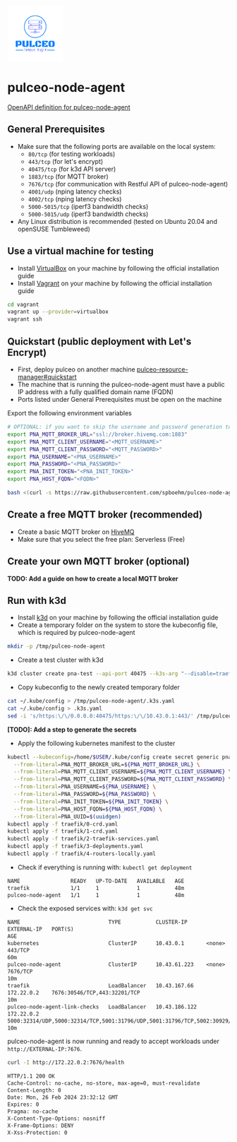 <img src="docs/assets/pulceo-logo-color.png" alt="pulceo-logo" width="25%" height="auto"/>

# pulceo-node-agent

[OpenAPI definition for pulceo-node-agent](https://spboehm.github.io/pulceo-node-agent/)

## General Prerequisites

- Make sure that the following ports are available on the local system:
  - `80/tcp` (for testing workloads)
  - `443/tcp` (for let's encrypt)
  - `40475/tcp` (for k3d API server)
  - `1883/tcp` (for MQTT broker)
  - `7676/tcp` (for communication with Restful API of pulceo-node-agent)
  - `4001/udp` (nping latency checks)
  - `4002/tcp` (nping latency checks)
  - `5000-5015/tcp` (iperf3 bandwidth checks)
  - `5000-5015/udp` (iperf3 bandwidth checks)
- Any Linux distribution is recommended (tested on Ubuntu 20.04 and openSUSE Tumbleweed)

## Use a virtual machine for testing

- Install [VirtualBox](https://www.virtualbox.org/) on your machine by following the official installation guide
- Install [Vagrant](https://www.vagrantup.com/) on your machine by following the official installation guide
```bash
cd vagrant
vagrant up --provider=virtualbox
vagrant ssh
```

## Quickstart (public deployment with Let's Encrypt)

- First, deploy pulceo on another machine [pulceo-resource-manager#quickstart](https://github.com/spboehm/pulceo-resource-manager?tab=readme-ov-file#quickstart-try-locally)
- The machine that is running the pulceo-node-agent must have a public IP address with a fully qualified domain name (FQDN)
- Ports listed under General Prerequisites must be open on the machine

Export the following environment variables
```bash
# OPTIONAL: if you want to skip the username and password generation tool 
export PNA_MQTT_BROKER_URL="ssl://broker.hivemq.com:1883"
export PNA_MQTT_CLIENT_USERNAME="<MQTT_USERNAME>"
export PNA_MQTT_CLIENT_PASSWORD="<MQTT_PASSWORD>"
export PNA_USERNAME="<PNA_USERNAME>"
export PNA_PASSWORD="<PNA_PASSWORD>"
export PNA_INIT_TOKEN="<PNA_INIT_TOKEN>"
export PNA_HOST_FQDN="<FQDN>"
```

```bash
bash <(curl -s https://raw.githubusercontent.com/spboehm/pulceo-node-agent/v1.0.0/bootstrap-pulceo-node-agent.sh)
```

## Create a free MQTT broker (recommended)

- Create a basic MQTT broker on [HiveMQ](https://console.hivemq.cloud/?utm_source=HiveMQ+Pricing+Page&utm_medium=serverless+signup+CTA+Button&utm_campaign=HiveMQ+Cloud+PaaS&utm_content=serverless)
- Make sure that you select the free plan: Serverless (Free)

## Create your own MQTT broker (optional)

**TODO: Add a guide on how to create a local MQTT broker**

## Run with k3d

- Install [k3d](https://k3d.io/v5.6.0/#learning) on your machine by following the official installation guide
- Create a temporary folder on the system to store the kubeconfig file, which is required by pulceo-node-agent
```bash
mkdir -p /tmp/pulceo-node-agent
```
- Create a test cluster with k3d
```bash
k3d cluster create pna-test --api-port 40475 --k3s-arg "--disable=traefik@server:0" --port 80:80@loadbalancer --volume /tmp/pulceo-node-agent/:/home/pulceo
```
- Copy kubeconfig to the newly created temporary folder
```bash
cat ~/.kube/config > /tmp/pulceo-node-agent/.k3s.yaml
cat ~/.kube/config > .k3s.yaml
sed -i 's/https:\/\/0.0.0.0:40475/https:\/\/10.43.0.1:443/' /tmp/pulceo-node-agent/.k3s.yaml
```
**[TODO]: Add a step to generate the secrets**
- Apply the following kubernetes manifest to the cluster
```bash
kubectl --kubeconfig=/home/$USER/.kube/config create secret generic pna-credentials \
  --from-literal=PNA_MQTT_BROKER_URL=${PNA_MQTT_BROKER_URL} \
  --from-literal=PNA_MQTT_CLIENT_USERNAME=${PNA_MQTT_CLIENT_USERNAME} \
  --from-literal=PNA_MQTT_CLIENT_PASSWORD=${PNA_MQTT_CLIENT_PASSWORD} \
  --from-literal=PNA_USERNAME=${PNA_USERNAME} \
  --from-literal=PNA_PASSWORD=${PNA_PASSWORD} \
  --from-literal=PNA_INIT_TOKEN=${PNA_INIT_TOKEN} \
  --from-literal=PNA_HOST_FQDN=${PNA_HOST_FQDN} \
  --from-literal=PNA_UUID=$(uuidgen)
kubectl apply -f traefik/0-crd.yaml
kubectl apply -f traefik/1-crd.yaml
kubectl apply -f traefik/2-traefik-services.yaml
kubectl apply -f traefik/3-deployments.yaml
kubectl apply -f traefik/4-routers-locally.yaml
```
- Check if everything is running with: `kubectl get deployment`
```
NAME                READY   UP-TO-DATE   AVAILABLE   AGE
traefik             1/1     1            1           48m
pulceo-node-agent   1/1     1            1           48m
```
- Check the exposed services with: `k3d get svc`
```
NAME                            TYPE           CLUSTER-IP      EXTERNAL-IP   PORT(S)                                                                                                                                                                                                                                                                                                                                                                                                                                                                                           AGE
kubernetes                      ClusterIP      10.43.0.1       <none>        443/TCP                                                                                                                                                                                                                                                                                                                                                                                                                                                                                           60m
pulceo-node-agent               ClusterIP      10.43.61.223    <none>        7676/TCP                                                                                                                                                                                                                                                                                                                                                                                                                                                                                          10m
traefik                         LoadBalancer   10.43.167.66    172.22.0.2    7676:30546/TCP,443:32201/TCP                                                                                                                                                                                                                                                                                                                                                                                                                                                                      10m
pulceo-node-agent-link-checks   LoadBalancer   10.43.186.122   172.22.0.2    5000:32314/UDP,5000:32314/TCP,5001:31796/UDP,5001:31796/TCP,5002:30929/UDP,5002:30929/TCP,5003:30231/UDP,5003:30231/TCP,5004:31534/UDP,5004:31534/TCP,5005:30522/UDP,5005:30522/TCP,5006:30649/UDP,5006:30649/TCP,5007:30023/UDP,5007:30023/TCP,5008:30563/UDP,5008:30563/TCP,5009:30355/UDP,5009:30355/TCP,5010:32199/UDP,5010:32199/TCP,5011:30439/UDP,5011:30439/TCP,5012:30207/UDP,5012:30207/TCP,5013:31873/UDP,5013:31873/TCP,5014:30223/UDP,5014:30223/TCP,5015:32155/UDP,5015:32155/TCP   10m
```

pulceo-node-agent is now running and ready to accept workloads under `http://EXTERNAL-IP:7676`. 

```bash
curl -I http://172.22.0.2:7676/health
```
```
HTTP/1.1 200 OK
Cache-Control: no-cache, no-store, max-age=0, must-revalidate
Content-Length: 0
Date: Mon, 26 Feb 2024 23:32:12 GMT
Expires: 0
Pragma: no-cache
X-Content-Type-Options: nosniff
X-Frame-Options: DENY
X-Xss-Protection: 0
```
